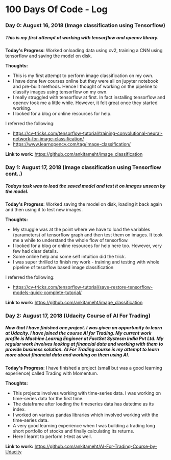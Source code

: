 # 100 Days Of Code - Log

### Day 0: August 16, 2018 (Image classification using Tensorflow)
##### This is my first attempt at working with tensorflow and opencv library.

**Today's Progress**: Worked onloading data using cv2, training a CNN using tensorflow and saving the model on disk.

**Thoughts:** 
- This is my first attempt to perform image classification on my own. 
- I have done few courses online but they were all on jupyter notebook and pre-built methods. Hence I thought of working on the pipeline to classify images using tensorflow on my own. 
- I really struggled with tensorflow at first. In fact installing tensorflow and opencv took me a little while. However, it felt great once they started working. 
- I looked for a blog or online resources for help.

I referred the following: 
  - https://cv-tricks.com/tensorflow-tutorial/training-convolutional-neural-network-for-image-classification/
  - https://www.learnopencv.com/tag/image-classification/

**Link to work:** https://github.com/ankitameht/image_classification

### Day 1: August 17, 2018 (Image classification using Tensorflow cont..)
##### Todays task was to load the saved model and test it on images unseen by the model.

**Today's Progress**: Worked saving the model on disk, loading it back again and then using it to test new images.

**Thoughts:** 
- My struggle was at the point where we have to load the variables (parameters) of tensorflow graph and then test them on images. It took me a while to understand the whole flow of tensorflow.
- I looked for a blog or online resources for help here too. However, very few had clear details. 
- Some online help and some self intuition did the trick.
- I was super thrilled to finish my work - training and testing with whole pipeline of tesorflow based image classification

I referred the following: 
  - https://cv-tricks.com/tensorflow-tutorial/save-restore-tensorflow-models-quick-complete-tutorial/

**Link to work:** https://github.com/ankitameht/image_classification

### Day 2: August 17, 2018 (Udacity Course of AI For Trading)
##### Now that I have finished one project. I was given an opportunity to learn at Udacity. I have joined the course AI for Trading. My current work profile is Machine Learnig Engineer at FactSet Systesm India Pvt Ltd. My regular work involves looking at financial data and working with them to provide business solution. AI For Trading course is my attempt to learn more about financial data and working on them using AI. 

**Today's Progress**: I have finished a project (small but was a good learning experience) called Trading with Momentum.

**Thoughts:** 
- This projects involves working with time-series data. I was working on time-series data for the first time.
- The dataframe after loading the timeseries data has datetime as its index. 
- I worked on various pandas libraries which involved working with the time-series data.
- A very good learning experience when I was building a trading long short portfolio of stocks and finally calculating its returns.
- Here I learnt to perform t-test as well.

**Link to work:** https://github.com/ankitameht/AI-For-Trading-Course-by-Udacity
